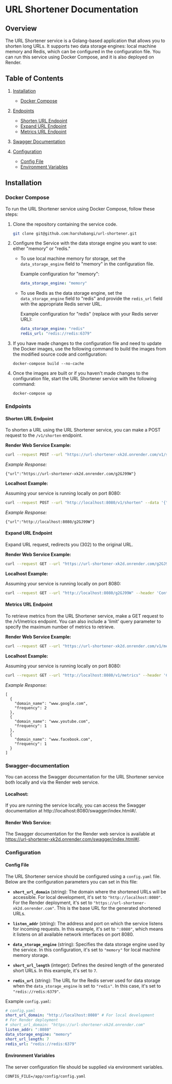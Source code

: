 # URL Shortener Documentation

## Overview

The URL Shortener service is a Golang-based application that allows you to shorten long URLs.
It supports two data storage engines: local machine memory and Redis, which can be configured in the configuration file.
You can run this service using Docker Compose, and it is also deployed on Render.

## Table of Contents

1. [Installation](#installation)
    - [Docker Compose](#docker-compose)

2. [Endpoints](#endpoints)
    - [Shorten URL Endpoint](#shorten-url-endpoint)
    - [Expand URL Endpoint](#expand-url-endpoint)
    - [Metrics URL Endpoint](#metrics-url-endpoint)

3. [Swagger Documentation](#swagger-documentation)

4. [Configuration](#configuration)
    - [Config File](#config-file)
    - [Environment Variables](#environment-variables)

## Installation

### Docker Compose

To run the URL Shortener service using Docker Compose, follow these steps:

1. Clone the repository containing the service code.
    ```bash
    git clone git@github.com:harshabangi/url-shortener.git
    ```
2. Configure the Service with the data storage engine you want to use: either "memory" or "redis."

   - To use local machine memory for storage, set the `data_storage_engine` field to "memory" in the configuration file.

     Example configuration for "memory":
       ```yaml
       data_storage_engine: "memory"
       ```

   - To use Redis as the data storage engine, set the `data_storage_engine` field to "redis" and provide the `redis_url`
     field with the appropriate Redis server URL.

     Example configuration for "redis" (replace with your Redis server URL):
     ```yaml
     data_storage_engine: "redis"
     redis_url: "redis://redis:6379"
     ```

3. If you have made changes to the configuration file and need to update the Docker images, use the following command to
   build the images from the modified source code and configuration:
    ```
    docker-compose build --no-cache
    ```
4. Once the images are built or if you haven't made changes to the configuration file, start the URL Shortener service
   with the following command:
   ```
   docker-compose up
   ```

### Endpoints

#### Shorten URL Endpoint

To shorten a URL using the URL Shortener service, you can make a POST request to the `/v1/shorten` endpoint.

**Render Web Service Example:**

```bash
curl --request POST --url "https://url-shortener-xk2d.onrender.com/v1/shorten" --data '{"url": "https://harsha.com"}' --header 'Content-Type: application/json'
```

*Example Response:*

```
{"url":"https://url-shortener-xk2d.onrender.com/g2GJ99W"}
```

**Localhost Example:**

Assuming your service is running locally on port 8080:

```bash
curl --request POST --url "http://localhost:8080/v1/shorten" --data '{"url": "https://www.google.com"}' --header 'Content-Type: application/json'
```

*Example Response:*

```
{"url":"http://localhost:8080/g2GJ99W"}
```

#### Expand URL Endpoint

Expand URL request, redirects you (302) to the original URL.

**Render Web Service Example:**

```bash
curl --request GET --url "https://url-shortener-xk2d.onrender.com/g2GJ99W" --header 'Content-Type: application/json'
```

**Localhost Example:**

Assuming your service is running locally on port 8080:

```bash
curl --request GET --url "http://localhost:8080/g2GJ99W" --header 'Content-Type: application/json'
```

#### Metrics URL Endpoint

To retrieve metrics from the URL Shortener service, make a GET request to the /v1/metrics endpoint.
You can also include a 'limit' query parameter to specify the maximum number of metrics to retrieve.

**Render Web Service Example:**

```bash
curl --request GET --url "https://url-shortener-xk2d.onrender.com/v1/metrics" --header 'Content-Type: application/json'
```

**Localhost Example:**

Assuming your service is running locally on port 8080:

```bash
curl --request GET --url "http://localhost:8080/v1/metrics" --header 'Content-Type: application/json'
```

*Example Response:*

```
[
  {
    "domain_name": "www.google.com",
    "frequency": 2
  },
  {
    "domain_name": "www.youtube.com",
    "frequency": 1
  },
  {
    "domain_name": "www.facebook.com",
    "frequency": 1
  }
]
```

### Swagger-documentation

You can access the Swagger documentation for the URL Shortener service both locally and via the Render web service.

#### Localhost:

If you are running the service locally, you can access the Swagger documentation
at http://localhost:8080/swagger/index.html#/.

#### Render Web Service:

The Swagger documentation for the Render web service is available
at https://url-shortener-xk2d.onrender.com/swagger/index.html#/.

### Configuration

#### Config File

The URL Shortener service should be configured using a `config.yaml` file. Below are the configuration parameters you
can set in this file:

- **`short_url_domain`** (string): The domain where the shortened URLs will be accessible. For local development, it's
  set to `"http://localhost:8080"`. For the Render deployment, it's set to `"https://url-shortener-xk2d.onrender.com"`.
  This is the base URL for the generated shortened URLs.

- **`listen_addr`** (string): The address and port on which the service listens for incoming requests. In this example,
  it's set to `":8080"`, which means it listens on all available network interfaces on port 8080.

- **`data_storage_engine`** (string): Specifies the data storage engine used by the service. In this configuration, it's
  set to `"memory"` for local machine memory storage.

- **`short_url_length`** (integer): Defines the desired length of the generated short URLs. In this example, it's set
  to `7`.

- **`redis_url`** (string): The URL for the Redis server used for data storage when the `data_storage_engine` is set
  to `"redis"`. In this case, it's set to `"redis://redis:6379"`.

Example `config.yaml`:

```yaml
# config.yaml
short_url_domain: "http://localhost:8080" # For local development
# For Render deployment
# short_url_domain: "https://url-shortener-xk2d.onrender.com"
listen_addr: ":8080"
data_storage_engine: "memory"
short_url_length: 7
redis_url: "redis://redis:6379"
```

#### Environment Variables

The server configuration file should be supplied via environment variables.

```
CONFIG_FILE=/app/config/config.yaml
```
